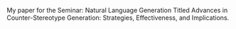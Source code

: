 My paper for the Seminar: Natural Language Generation Titled Advances in Counter-Stereotype Generation: Strategies, Effectiveness, and Implications.
